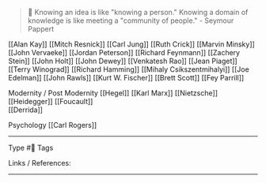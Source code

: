 >👭 Knowing an idea is like "knowing a person." Knowing a domain of knowledge is like meeting a "community of people." - Seymour Pappert


[[Alan Kay]]
[[Mitch Resnick]]
[[Carl Jung]]
[[Ruth Crick]]
[[Marvin Minsky]]
[[John Vervaeke]]
[[Jordan Peterson]]
[[Richard Feynmann]]
[[Zachery Stein]]
[[John Holt]]
[[John Dewey]]
[[Venkatesh Rao]]
[[Jean Piaget]]
[[Terry Winograd]]
[[Richard Hamming]]
[[Mihaly Csikszentmihalyi]]
[[Joe Edelman]]
[[John Rawls]]
[[Kurt W. Fischer]]
[[Brett Scott]]
[[Fey Parrill]]

Modernity / Post Modernity 
[[Hegel]]
[[Karl Marx]]
[[Nietzsche]] 
[[Heidegger]] 
[[Foucault]]  
[[Derrida]]

Psychology
[[Carl Rogers]]

---
Type #🌲
Tags 

Links / References:


---